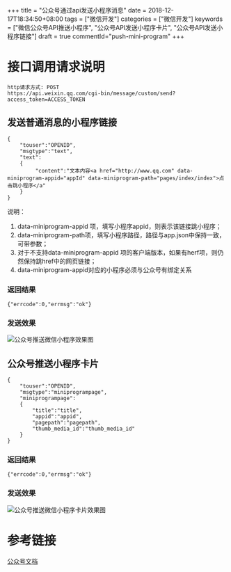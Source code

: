 +++
title = "公众号通过api发送小程序消息"
date = 2018-12-17T18:34:50+08:00
tags = ["微信开发"]
categories = ["微信开发"]
keywords = ["微信公众号API推送小程序", "公众号API发送小程序卡片", "公众号API发送小程序链接"]
draft = true
commentId="push-mini-program"
+++

# 接口调用请求说明
```
http请求方式: POST
https://api.weixin.qq.com/cgi-bin/message/custom/send?access_token=ACCESS_TOKEN
```
## 发送普通消息的小程序链接
```
{
    "touser":"OPENID",
    "msgtype":"text",
    "text":
    {
         "content":"文本内容<a href="http://www.qq.com" data-miniprogram-appid="appId" data-miniprogram-path="pages/index/index">点击跳小程序</a"
    }
}
```
说明：
1. data-miniprogram-appid 项，填写小程序appid，则表示该链接跳小程序；
2. data-miniprogram-path项，填写小程序路径，路径与app.json中保持一致，可带参数；
3. 对于不支持data-miniprogram-appid 项的客户端版本，如果有herf项，则仍然保持跳href中的网页链接；
4. data-miniprogram-appid对应的小程序必须与公众号有绑定关系

### 返回结果
`{"errcode":0,"errmsg":"ok"}`

### 发送效果
![公众号推送微信小程序效果图](http://pic.artacode.com/msg.png)

## 公众号推送小程序卡片
```
{
    "touser":"OPENID",
    "msgtype":"miniprogrampage",
    "miniprogrampage":
    {
        "title":"title",
        "appid":"appid",
        "pagepath":"pagepath",
        "thumb_media_id":"thumb_media_id"
    }
}
```

### 返回结果
`{"errcode":0,"errmsg":"ok"}`


### 发送效果
![公众号推送微信小程序卡片效果图](http://pic.artacode.com/card-me.png)

# 参考链接
[公众号文档](https://mp.weixin.qq.com/wiki?t=resource/res_main&id=mp1444738730)


